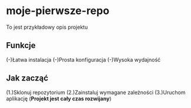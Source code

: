 # moje-pierwsze-repo
To jest przykładowy opis projektu
## Funkcje
(-)Łatwa instalacja
(-)Prosta konfiguracja
(-)Wysoka wydajność
## Jak zacząć
(1.)Sklonuj repozytorium
(2.)Zainstaluj wymagane zależności
(3.)Uruchom aplikację
(**Projekt jest cały czas rozwijany**)
